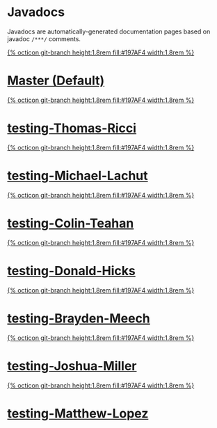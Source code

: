 # Javadocs
Javadocs are automatically-generated documentation pages based on javadoc `/***/` comments.
<div class="list">
    <a class="btn item" href="./javadocs/master/">
        <div class="item-img">
            {% octicon git-branch height:1.8rem fill:#197AF4 width:1.8rem %}
        </div>
        <h1 class="item-text">Master (Default)</h1>
    </a>
    <a class="btn item" href="./javadocs/testing-Thomas-Ricci/">
        <div class="item-img">
            {% octicon git-branch height:1.8rem fill:#197AF4 width:1.8rem %}
        </div>
        <h1 class="item-text">testing-Thomas-Ricci</h1>
    </a>
    <a class="btn item" href="./javadocs/testing-Michael-Lachut/">
        <div class="item-img">
            {% octicon git-branch height:1.8rem fill:#197AF4 width:1.8rem %}
        </div>
        <h1 class="item-text">testing-Michael-Lachut</h1>
    </a>
    <a class="btn item" href="./javadocs/testing-Colin-Teahan/">
        <div class="item-img">
            {% octicon git-branch height:1.8rem fill:#197AF4 width:1.8rem %}
        </div>
        <h1 class="item-text">testing-Colin-Teahan</h1>
    </a>
    <a class="btn item" href="./javadocs/testing-Donald-Hicks/">
        <div class="item-img">
            {% octicon git-branch height:1.8rem fill:#197AF4 width:1.8rem %}
        </div>
    <h1 class="item-text">testing-Donald-Hicks</h1>
    </a>
    <a class="btn item" href="./javadocs/testing-Brayden-Meech/">
        <div class="item-img">
            {% octicon git-branch height:1.8rem fill:#197AF4 width:1.8rem %}
        </div>
    <h1 class="item-text">testing-Brayden-Meech</h1>
    </a>
    <a class="btn item" href="./javadocs/testing-Joshua-Miller/">
        <div class="item-img">
            {% octicon git-branch height:1.8rem fill:#197AF4 width:1.8rem %}
        </div>
    <h1 class="item-text">testing-Joshua-Miller</h1>
    </a>
    <a class="btn item" href="./javadocs/testing-Matthew-Lopez/">
        <div class="item-img">
            {% octicon git-branch height:1.8rem fill:#197AF4 width:1.8rem %}
        </div>
    <h1 class="item-text">testing-Matthew-Lopez</h1>
    </a>
</div>
